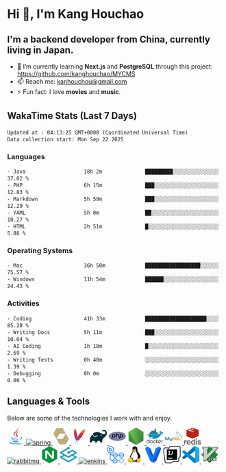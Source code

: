 # Hi 👋, I'm Kang Houchao

## I'm a backend developer from China, currently living in Japan.

- 🌱 I’m currently learning **Next.js** and **PostgreSQL** through this project: https://github.com/kanghouchao/MYCMS
- 📫 Reach me: kanhouchou@gmail.com
- ⚡ Fun fact: I love **movies** and **music**.
<!--START_SECTION:waka-->
## WakaTime Stats (Last 7 Days)

```text
Updated at : 04:13:25 GMT+0000 (Coordinated Universal Time)
Data collection start: Mon Sep 22 2025
```

### Languages

```text
- Java                   18h 2m              █████████░░░░░░░░░░░░░░░   37.02 %
- PHP                    6h 15m              ███░░░░░░░░░░░░░░░░░░░░░   12.83 %
- Markdown               5h 59m              ███░░░░░░░░░░░░░░░░░░░░░   12.29 %
- YAML                   5h 0m               ██░░░░░░░░░░░░░░░░░░░░░░   10.27 %
- HTML                   2h 51m              █░░░░░░░░░░░░░░░░░░░░░░░   5.88 %
```

### Operating Systems

```text
- Mac                    36h 50m             ██████████████████░░░░░░   75.57 %
- Windows                11h 54m             ██████░░░░░░░░░░░░░░░░░░   24.43 %
```

### Activities 

```text
- Coding                 41h 33m             ████████████████████░░░░   85.28 %
- Writing Docs           5h 11m              ███░░░░░░░░░░░░░░░░░░░░░   10.64 %
- AI Coding              1h 18m              █░░░░░░░░░░░░░░░░░░░░░░░   2.69 %
- Writing Tests          0h 40m              ░░░░░░░░░░░░░░░░░░░░░░░░   1.39 %
- Debugging              0h 0m               ░░░░░░░░░░░░░░░░░░░░░░░░   0.00 %
```

<!--END_SECTION:waka-->

## Languages & Tools

Below are some of the technologies I work with and enjoy.

<p align="left">
<a href="https://www.java.com" target="_blank" rel="noreferrer"> <img src="https://raw.githubusercontent.com/devicons/devicon/master/icons/java/java-original.svg" alt="java" width="40" height="40"/> </a>
<a href="https://spring.io/" target="_blank" rel="noreferrer"> <img src="https://www.vectorlogo.zone/logos/springio/springio-icon.svg" alt="spring" width="40" height="40"/> </a>
<a href="https://hibernate.org/" target="_blank" rel="noreferrer"> <img src="https://raw.githubusercontent.com/devicons/devicon/master/icons/hibernate/hibernate-plain.svg" alt="hibernate" width="40" height="40"/> </a>
<a href="https://maven.apache.org/" target="_blank" rel="noreferrer"> <img src="https://raw.githubusercontent.com/devicons/devicon/master/icons/maven/maven-original.svg" alt="maven" width="40" height="40"/> </a>
<a href="https://gradle.org/" target="_blank" rel="noreferrer"> <img src="https://raw.githubusercontent.com/devicons/devicon/master/icons/gradle/gradle-original.svg" alt="gradle" width="40" height="40"/> </a>
<a href="https://www.php.net/" target="_blank" rel="noreferrer"> <img src="https://raw.githubusercontent.com/devicons/devicon/master/icons/php/php-original.svg" alt="php" width="40" height="40"/> </a>
<a href="https://nodejs.org/" target="_blank" rel="noreferrer"> <img src="https://raw.githubusercontent.com/devicons/devicon/master/icons/nodejs/nodejs-original.svg" alt="nodejs" width="40" height="40"/> </a>
<a href="https://www.docker.com/" target="_blank" rel="noreferrer"> <img src="https://raw.githubusercontent.com/devicons/devicon/master/icons/docker/docker-original-wordmark.svg" alt="docker" width="40" height="40"/> </a>
<a href="https://www.mysql.com/" target="_blank" rel="noreferrer"> <img src="https://raw.githubusercontent.com/devicons/devicon/master/icons/mysql/mysql-original-wordmark.svg" alt="mysql" width="40" height="40"/> </a>
<a href="https://redis.io" target="_blank" rel="noreferrer"> <img src="https://raw.githubusercontent.com/devicons/devicon/master/icons/redis/redis-original-wordmark.svg" alt="redis" width="40" height="40"/> </a>
<a href="https://www.rabbitmq.com/" target="_blank" rel="noreferrer"> <img src="https://www.vectorlogo.zone/logos/rabbitmq/rabbitmq-icon.svg" alt="rabbitmq" width="40" height="40"/> </a>
<a href="https://www.nginx.com/" target="_blank" rel="noreferrer"> <img src="https://raw.githubusercontent.com/devicons/devicon/master/icons/nginx/nginx-original.svg" alt="nginx" width="40" height="40"/> </a>
<a href="https://traefik.io/" target="_blank" rel="noreferrer"> <img src="https://raw.githubusercontent.com/devicons/devicon/refs/heads/master/icons/traefikproxy/traefikproxy-original.svg" alt="traefik" width="40" height="40"/> </a>
<a href="https://www.jenkins.io/" target="_blank" rel="noreferrer"> <img src="https://www.vectorlogo.zone/logos/jenkins/jenkins-icon.svg" alt="jenkins" width="40" height="40"/> </a>
<a href="https://github.com/features/actions" target="_blank" rel="noreferrer"> <img src="https://raw.githubusercontent.com/devicons/devicon/refs/heads/master/icons/githubactions/githubactions-original.svg" alt="githubactions" width="40" height="40"/> </a>
<a href="https://www.linux.org/" target="_blank" rel="noreferrer"> <img src="https://raw.githubusercontent.com/devicons/devicon/master/icons/linux/linux-original.svg" alt="linux" width="40" height="40"/> </a>
<a href="https://developer.hashicorp.com/vagrant" target="_blank" rel="noreferrer"> <img src="https://raw.githubusercontent.com/devicons/devicon/master/icons/vagrant/vagrant-original.svg" alt="vagrant" width="40" height="40"/> </a>
<a href="https://www.jetbrains.com/idea/" target="_blank" rel="noreferrer"> <img src="https://raw.githubusercontent.com/devicons/devicon/refs/heads/master/icons/intellij/intellij-plain.svg" alt="intellij" width="40" height="40"/> </a>
<a href="https://code.visualstudio.com/" target="_blank" rel="noreferrer"> <img src="https://raw.githubusercontent.com/devicons/devicon/master/icons/vscode/vscode-original.svg" alt="vscode" width="40" height="40"/> </a>
<a href="https://www.vim.org/" target="_blank" rel="noreferrer"> <img src="https://raw.githubusercontent.com/devicons/devicon/master/icons/vim/vim-original.svg" alt="vim" width="40" height="40"/> </a>
</p>


